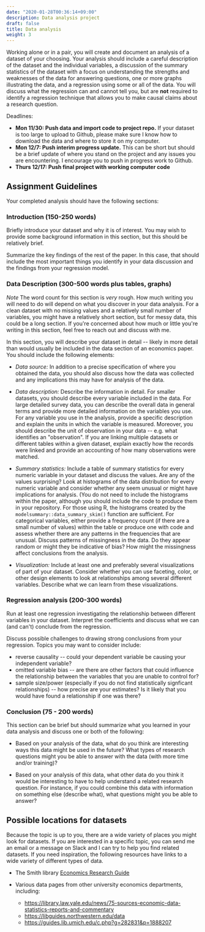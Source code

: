 ```yaml
---
date: "2020-01-28T00:36:14+09:00"
description: Data analysis project
draft: false
title: Data analysis
weight: 3
---
```


Working alone or in a pair, you will create and document an analysis of a dataset of your choosing. Your analysis should include a careful description of the dataset and the individual variables, a discussion of the summary statistics of the dataset with a focus on understanding the strengths and weaknesses of the data for answering questions, one or more graphs illustrating the data, and a regression using some or all of the data. You will discuss what the regression can and cannot tell you, but are **not** required to identify a regression technique that allows you to make causal claims about a research question.

Deadlines:
- **Mon 11/30: Push data and import code to project repo.** If your dataset is too large to upload to Github, please make sure I know how to download the data and where to store it on my computer.
- **Mon 12/7: Push interim progress update.** This can be short but should be a brief update of where you stand on the project and any issues you are encountering. I encourage you to push in progress work to Github.
- **Thurs 12/17: Push final project with working computer code**

## Assignment Guidelines


Your completed analysis should have the following sections:

### Introduction (150-250 words)

Briefly introduce your dataset and why it is of interest. You may wish to provide some background information in this section, but this should be relatively brief. 

Summarize the key findings of the rest of the paper. In this case, that should include the most important things you identify in your data discussion and the findings from your regression model.

### Data Description (300-500 words plus tables, graphs)

*Note* The word count for this section is *very* rough. How much writing you will need to do will depend on what you discover in your data analysis. For a clean dataset with no missing values and a relatively small number of variables, you might have a relatively short section, but for messy data, this could be a long section. If you're concerned about how much or little you're writing in this section, feel free to reach out and discuss with me.

In this section, you will describe your dataset in detail -- likely in more detail than would usually be included in the data section of an economics paper. You should include the following elements:

- *Data source:* In addition to a precise specification of where you obtained the data, you should also discuss how the data was collected and any implications this may have for analysis of the data.

- *Data description:* Describe the information in detail. For smaller datasets, you should describe every variable included in the data. For large detailed survey data, you can describe the overall data in general terms and provide more detailed information on the variables you use. For any variable you use in the analysis, provide a specific description and explain the units in which the variable is measured. Moreover, you should describe the unit of observation in your data -- e.g. what identifies an "observation". If you are linking multiple datasets or different tables within a given dataset, explain exactly how the records were linked and provide an accounting of how many observations were matched.

- *Summary statistics:* Include a table of summary statistics for every numeric variable in your dataset and discuss the values. Are any of the values surprising? Look at histograms of the data distribution for every numeric variable and consider whether any seem unusual or might have implications for analysis. (You do not need to include the histograms within the paper, although you should include the code to produce them in your repository. For those using R, the histograms created by the `modelsummary::data_summary_skim()` function are sufficient. For categorical variables, either provide a frequency count (if there are a small number of values) within the table or produce one with code and assess whether there are any patterns in the frequencies that are unusual. Discuss patterns of missingness in the data. Do they appear random or might they be indicative of bias? How might the missingness affect conclusions from the analysis.

- *Visualization:* Include at least one and preferably several visualizations of part of your dataset. Consider whether you can use faceting, color, or other design elements to look at relationships among several different variables. Describe what we can learn from these visualizations.

### Regression analysis (200-300 words)

Run at least one regression investigating the relationship between different variables in your dataset. Interpret the coefficients and discuss what we can (and can't) conclude from the regression.

Discuss possible challenges to drawing strong conclusions from your regression. Topics you may want to consider include:

- reverse causality -- could your dependent variable be causing your independent variable?
- omitted variable bias -- are there are other factors that could influence the relationship between the variables that you are unable to control for?
- sample size/power (especially if you do not find statistically signficant relationships) -- how precise are your estimates? Is it likely that you would have found a relationship if one was there?

### Conclusion (75 - 200 words)

This section can be brief but should summarize what you learned in your data analysis and discuss one or both of the following:

- Based on your analysis of the data, what do you think are interesting ways this data might be used in the future? What types of research questions might you be able to answer with the data (with more time and/or training)?

- Based on your analysis of *this* data, what other data do you think it would be interesting to have to help understand a related research question. For instance, if you could combine this data with information on something else (describe what), what questions might you be able to answer?


## Possible locations for datasets

Because the topic is up to you, there are a wide variety of places you might look for datasets. If you are interested in a specific topic, you can send me an email or a message on Slack and I can try to help you find related datasets. If you need inspiration, the following resources have links to a wide variety of different types of data.

- The Smith library [Economics Research Guide](https://libguides.smith.edu/economics/statisticsdata)
- Various data pages from other university economics departments, including:

    * https://library.law.yale.edu/news/75-sources-economic-data-statistics-reports-and-commentary
    * https://libguides.northwestern.edu/data
    * https://guides.lib.umich.edu/c.php?g=282831&p=1888207